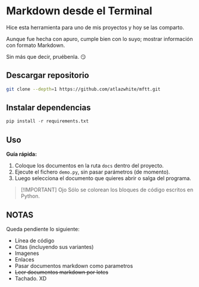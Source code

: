 # Markdown desde el Terminal

Hice esta herramienta para uno de mis proyectos y hoy se las comparto.

Aunque fue hecha con apuro, cumple bien con lo suyo; mostrar información con formato Markdown.

Sin más que decir, pruébenla. 😏️

## Descargar repositorio

```bash
git clone --depth=1 https://github.com/atlazwhite/mftt.git
```

## Instalar dependencias

```py
pip install -r requirements.txt
```

## Uso

**Guía rápida:**

1. Coloque los documentos en la ruta `docs` dentro del proyecto.
2. Ejecute el fichero `demo.py`, sin pasar parámetros (de momento).
3. Luego selecciona el documento que quieres abrir o salga del programa.

> [!IMPORTANT] Ojo
> Sólo se colorean los bloques de código escritos en Python.

## NOTAS

Queda pendiente lo siguiente:

- Línea de código
- Citas (incluyendo sus variantes)
- Imagenes
- Enlaces
- Pasar documentos markdown como parametros
- ~~Leer documentos markdown por lotes~~
- Tachado. XD

